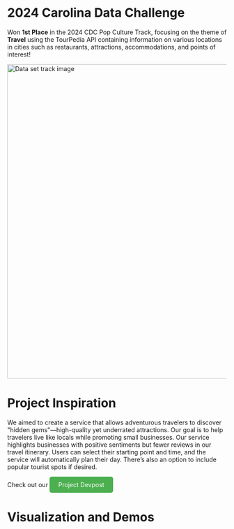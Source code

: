 #  2024 Carolina Data Challenge

Won **1st Place** in the 2024 CDC Pop Culture Track, focusing on the theme of **Travel** using the TourPedia API containing information on various locations in cities such as restaurants, attractions, accommodations, and points of interest!

<img width="722" alt="Data set track image" src="https://github.com/user-attachments/assets/712df25e-3cfd-4cc0-9ff1-93f47bd2bb5c">

# Project Inspiration

We aimed to create a service that allows adventurous travelers to discover "hidden gems"—high-quality yet underrated attractions. Our goal is to help travelers live like locals while promoting small businesses. Our service highlights businesses with positive sentiments but fewer reviews in our travel itinerary. Users can select their starting point and time, and the service will automatically plan their day. There’s also an option to include popular tourist spots if desired.

Check out our 
<a href="https://devpost.com/software/optimizing-and-understanding-traveling-tourist-problem?ref_content=user-portfolio&ref_feature=in_progress" style="display:inline-block; background-color:#4CAF50; color:white; padding:10px 20px; text-align:center; text-decoration:none; border-radius:5px;">Project Devpost</a>

# Visualization and Demos

